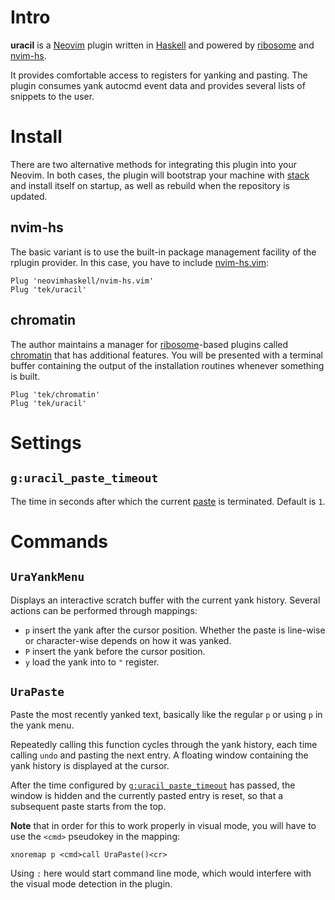# Intro

**uracil** is a [Neovim] plugin written in [Haskell] and powered by [ribosome] and [nvim-hs].

It provides comfortable access to registers for yanking and pasting.
The plugin consumes yank autocmd event data and provides several lists of snippets to the user.

# Install

There are two alternative methods for integrating this plugin into your Neovim.
In both cases, the plugin will bootstrap your machine with [stack] and install itself on startup, as well as rebuild
when the repository is updated.

## nvim-hs

The basic variant is to use the built-in package management facility of the rplugin provider.
In this case, you have to include [nvim-hs.vim]:

```vim
Plug 'neovimhaskell/nvim-hs.vim'
Plug 'tek/uracil'
```

## chromatin

The author maintains a manager for [ribosome]-based plugins called [chromatin] that has additional features.
You will be presented with a terminal buffer containing the output of the installation routines whenever something is
built.

```vim
Plug 'tek/chromatin'
Plug 'tek/uracil'
```

# Settings

## `g:uracil_paste_timeout`

The time in seconds after which the current [paste](#urapaste) is terminated.
Default is `1`.

# Commands

## `UraYankMenu`

Displays an interactive scratch buffer with the current yank history.
Several actions can be performed through mappings:

* `p` insert the yank after the cursor position. Whether the paste is line-wise or character-wise depends on how it was
  yanked.
* `P` insert the yank before the cursor position.
* `y` load the yank into to `"` register.

## `UraPaste`

Paste the most recently yanked text, basically like the regular `p` or using `p` in the yank menu.

Repeatedly calling this function cycles through the yank history, each time calling `undo` and pasting the next entry.
A floating window containing the yank history is displayed at the cursor.

After the time configured by [`g:uracil_paste_timeout`](#guracil-paste-timeout) has passed, the window is hidden and
the currently pasted entry is reset, so that a subsequent paste starts from the top.

**Note** that in order for this to work properly in visual mode, you will have to use the `<cmd>` pseudokey in the
mapping:

```vim
xnoremap p <cmd>call UraPaste()<cr>
```

Using `:` here would start command line mode, which would interfere with the visual mode detection in the plugin.

[Neovim]: https://github.com/neovim/neovim
[Haskell]: https://www.haskell.org
[ribosome]: https://github.com/tek/ribosome
[chromatin]: https://github.com/tek/chromatin
[nvim-hs]: https://github.com/neovimhaskell/nvim-hs
[nvim-hs.vim]: https://github.com/neovimhaskell/nvim-hs.vim
[stack]: https://docs.haskellstack.org/en/stable/README
